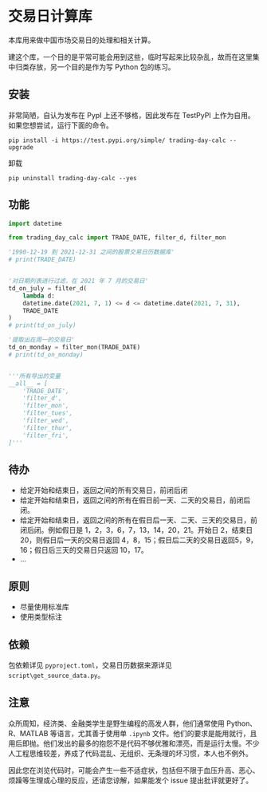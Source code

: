 # 交易日计算库

本库用来做中国市场交易日的处理和相关计算。

建这个库，一个目的是平常可能会用到这些，临时写起来比较杂乱，故而在这里集中归类存放，另一个目的是作为写 Python 包的练习。

## 安装

非常简陋，自认为发布在 PypI 上还不够格，因此发布在 TestPyPI 上作为自用。
如果您想尝试，运行下面的命令。

```shell
pip install -i https://test.pypi.org/simple/ trading-day-calc --upgrade 
```

卸载

```
pip uninstall trading-day-calc --yes  
```

## 功能

```python
import datetime

from trading_day_calc import TRADE_DATE, filter_d, filter_mon

'1990-12-19 到 2021-12-31 之间的股票交易日历数据库'
# print(TRADE_DATE)


'对日期列表进行过滤，在 2021 年 7 月的交易日'
td_on_july = filter_d(
    lambda d:
    datetime.date(2021, 7, 1) <= d <= datetime.date(2021, 7, 31),
    TRADE_DATE
)
# print(td_on_july)

'提取出在周一的交易日'
td_on_monday = filter_mon(TRADE_DATE)
# print(td_on_monday)


'''所有导出的变量
__all__ = [
    'TRADE_DATE',
    'filter_d',
    'filter_mon',
    'filter_tues',
    'filter_wed',
    'filter_thur',
    'filter_fri',
]'''

```

## 待办

- 给定开始和结束日，返回之间的所有交易日，前闭后闭
- 给定开始和结束日，返回之间的所有在假日前一天、二天的交易日，前闭后闭。
- 给定开始和结束日，返回之间的所有在假日后一天、二天、三天的交易日，前闭后闭。例如假日是 1，2，3，6，7，13，14，20，21。开始日 2，结束日 20，则假日后一天的交易日返回 4，8，15；假日后二天的交易日返回5，9，16；假日后三天的交易日只返回 10，17。
- ...

## 原则

- 尽量使用标准库
- 使用类型标注

## 依赖

包依赖详见 `pyproject.toml`，交易日历数据来源详见 `script\get_source_data.py`。

## 注意

众所周知，经济类、金融类学生是野生编程的高发人群，他们通常使用 Python、R、MATLAB 等语言，尤其善于使用单 `.ipynb` 文件。他们的要求是能用就行，且用后即抛。他们发出的最多的抱怨不是代码不够优雅和漂亮，而是运行太慢。不少人工程思维较差，养成了代码混乱、无组织、无条理的坏习惯，本人也不例外。

因此您在浏览代码时，可能会产生一些不适症状，包括但不限于血压升高、恶心、烦躁等生理或心理的反应，还请您谅解，如果能发个 issue 提出批评就更好了。